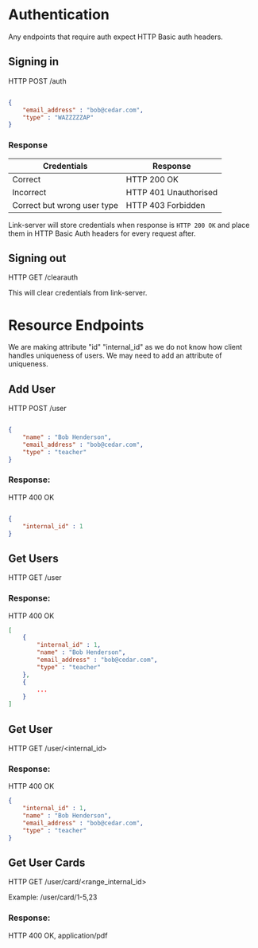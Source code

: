 # Authentication

Any endpoints that require auth expect HTTP Basic auth headers.

## Signing in

HTTP POST /auth

```JSON

{
    "email_address" : "bob@cedar.com",
    "type" : "WAZZZZZAP"
}
```

### Response

Credentials                     | Response
--------------------------------|----------------------
Correct                         | HTTP 200 OK
Incorrect                       | HTTP 401 Unauthorised
Correct but wrong user type     | HTTP 403 Forbidden

Link-server will store credentials when response is `HTTP 200 OK` and place them in HTTP Basic Auth headers for every request after.

## Signing out

HTTP GET /clearauth

This will clear credentials from link-server.

# Resource Endpoints

We are making attribute "id" "internal_id" as we do not know how client handles uniqueness of users. We may need to add an attribute of uniqueness.

## Add User

HTTP POST /user

```JSON

{
    "name" : "Bob Henderson",
    "email_address" : "bob@cedar.com",
    "type" : "teacher"
}
```

### Response:

HTTP 400 OK

```JSON

{
    "internal_id" : 1
}
```

## Get Users

HTTP GET /user

### Response:

HTTP 400 OK

```JSON
[
    {
        "internal_id" : 1,
        "name" : "Bob Henderson",
        "email_address" : "bob@cedar.com",
        "type" : "teacher"
    },
    { 
        ...
    }
]
```

## Get User

HTTP GET /user/<internal_id>

### Response:

HTTP 400 OK

```JSON
{
    "internal_id" : 1,
    "name" : "Bob Henderson",
    "email_address" : "bob@cedar.com",
    "type" : "teacher"
}
```



## Get User Cards

HTTP GET /user/card/<range_internal_id>

Example: /user/card/1-5,23

### Response:

HTTP 400 OK, application/pdf
